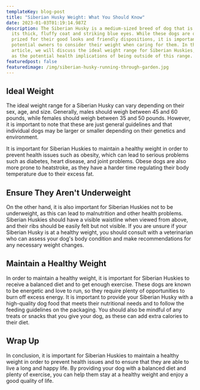 ```yaml
---
templateKey: blog-post
title: "Siberian Husky Weight: What You Should Know"
date: 2023-01-03T01:19:14.987Z
description: The Siberian Husky is a medium-sized breed of dog that is known for
  its thick, fluffy coat and striking blue eyes. While these dogs are often
  prized for their good looks and friendly dispositions, it is important for
  potential owners to consider their weight when caring for them. In this
  article, we will discuss the ideal weight range for Siberian Huskies, as well
  as the potential health implications of being outside of this range.
featuredpost: false
featuredimage: /img/siberian-husky-running-through-garden.jpg
---
```

## Ideal Weight

The ideal weight range for a Siberian Husky can vary depending on their sex, age, and size. Generally, males should weigh between 45 and 60 pounds, while females should weigh between 35 and 50 pounds. However, it is important to note that these are just general guidelines and that individual dogs may be larger or smaller depending on their genetics and environment.

It is important for Siberian Huskies to maintain a healthy weight in order to prevent health issues such as obesity, which can lead to serious problems such as diabetes, heart disease, and joint problems. Obese dogs are also more prone to heatstroke, as they have a harder time regulating their body temperature due to their excess fat.

## Ensure They Aren't Underweight

On the other hand, it is also important for Siberian Huskies not to be underweight, as this can lead to malnutrition and other health problems. Siberian Huskies should have a visible waistline when viewed from above, and their ribs should be easily felt but not visible. If you are unsure if your Siberian Husky is at a healthy weight, you should consult with a veterinarian who can assess your dog's body condition and make recommendations for any necessary weight changes.

## Maintain a Healthy Weight

In order to maintain a healthy weight, it is important for Siberian Huskies to receive a balanced diet and to get enough exercise. These dogs are known to be energetic and love to run, so they require plenty of opportunities to burn off excess energy. It is important to provide your Siberian Husky with a high-quality dog food that meets their nutritional needs and to follow the feeding guidelines on the packaging. You should also be mindful of any treats or snacks that you give your dog, as these can add extra calories to their diet.

## Wrap Up

In conclusion, it is important for Siberian Huskies to maintain a healthy weight in order to prevent health issues and to ensure that they are able to live a long and happy life. By providing your dog with a balanced diet and plenty of exercise, you can help them stay at a healthy weight and enjoy a good quality of life.